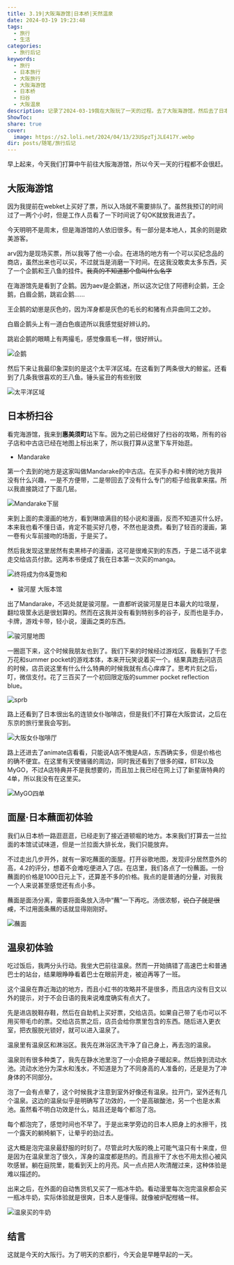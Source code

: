 ```yaml
---
title: 3.19|大阪海游馆|日本桥|天然温泉
date: 2024-03-19 19:23:48
tags:
  - 旅行
  - 生活
categories:
  - 旅行后记
keywords:
  - 旅行
  - 日本旅行
  - 大阪旅行
  - 大阪海游馆
  - 日本桥
  - 扫谷
  - 大阪温泉
description: 记录了2024-03-19我在大阪玩了一天的过程。去了大阪海游馆，然后去了日本桥买周边，最后晚上泡了一次天然温泉。
ShowToc: 
share: true
cover:
  image: https://s2.loli.net/2024/04/13/23USpzTjJLE417Y.webp
dir: posts/随笔/旅行后记
---
```


早上起来，今天我们打算中午前往大阪海游馆，所以今天一天的行程都不会很赶。

## 大阪海游馆

因为我提前在webket上买好了票，所以入场就不需要排队了。虽然我预订的时间过了一两个小时，但是工作人员看了一下时间说了句OK就放我进去了。

今天明明不是周末，但是海游馆的人依旧很多。有一部分是本地人，其余的则是欧美游客。

arv因为是现场买票，所以我等了他一小会。在进场的地方有一个可以买纪念品的商店，虽然出来也可以买，不过就当是消磨一下时间。在这我没敢卖太多东西，买了一个企鹅和王八鱼的挂件。~~我真的不知道那个鱼叫什么名字~~

在海游馆先是看到了企鹅。因为aev是企鹅迷，所以这次记住了阿德利企鹅，王企鹅，白眉企鹅，跳岩企鹅……

王企鹅的幼崽是灰色的，因为浑身都是灰色的毛长的和猪有点异曲同工之妙。

白眉企鹅头上有一道白色痕迹所以我感觉挺好辨认的。

跳岩企鹅的眼睛上有两撮毛，感觉像眉毛一样，很好辨认。

![企鹅](https://s2.loli.net/2024/04/09/3fYtyzmcno2JTkq.jpg)

然后下来让我最印象深刻的是这个太平洋区域。在这看到了两条很大的鲸鲨。还看到了几条我很喜欢的王八鱼。锤头鲨丑的有些别致

![太平洋区域](https://s2.loli.net/2024/04/09/WpvIGxENO1TnDRY.jpg)

## 日本桥扫谷

看完海游馆，我来到**惠美须町**站下车。因为之前已经做好了扫谷的攻略，所有的谷子店和中古店已经在地图上标出来了，所以我打算从这里下车开始逛。

- Mandarake

第一个去到的地方是这家叫做Mandarake的中古店。在买手办和卡牌的地方我并没有什么兴趣，一是不方便带，二是带回去了没有什么专门的柜子给我拿来摆。所以我直接跳过了下面几层。

![Mandarake下层](https://s2.loli.net/2024/04/09/TadRE6YZbQNO3xP.jpg)

来到上面的卖漫画的地方，看到琳琅满目的轻小说和漫画，反而不知道买什么好。本来我也看不懂日语，肯定不能买好几卷，不然也是浪费。看到了轻百的漫画，第一卷有火车前接吻的场面，于是买了。

然后我发现这里居然有卖黑柿子的漫画，这可是很难买到的东西，于是二话不说拿走交给店员付款。这两本书便成了我在日本第一次买的manga。

![终将成为你&夏饱和](https://s2.loli.net/2024/04/09/lbAEMPJKuRWpfTc.jpg)

- 骏河屋 大阪本馆

出了Mandarake，不远处就是骏河屋。一直都听说骏河屋是日本最大的垃圾屋，翻垃圾筐永远是很划算的。然而在这我并没有看到特别多的谷子，反而也是手办，卡牌，游戏卡带，轻小说，漫画之类的东西。

![骏河屋地图](https://s2.loli.net/2024/04/09/7NvhoP8seBjZtAd.jpg)

一圈逛下来，这个时候我朋友也到了。我们下来的时候经过游戏区，我看到了千恋万花和summer pocket的游戏本体，本来开玩笑说着买一个。结果真跑去问店员的时候，店员说这里有什么什么特典的时候我就有点心痒痒了。思考片刻之后，叮，微信支付。花了三百买了一个初回限定版的summer pocket reflection blue。

![sprb](https://s2.loli.net/2024/04/09/RcGBrE3wFbTnv2z.jpg)

路上还看到了日本很出名的连锁女仆咖啡店，但是我们不打算在大阪尝试，之后在东京的旅行里我会写到。

![大阪女仆咖啡厅](https://s2.loli.net/2024/04/09/2uLR6Ee48tzTjHJ.jpg)

路上还进去了animate店看看，只能说A店不愧是A店，东西确实多，但是价格也的确不便宜。在这里有天使骚骚的周边，同时我还看到了很多的碟，BTR以及MyGO，不过A店特典并不是我想要的，而且加上我已经在网上订了新星唐特典的4单，所以我没有在这里买。

![MyGO四单](https://s2.loli.net/2024/04/09/gZQaEHCvT7Om6X9.jpg)

## 面屋·日本蘸面初体验

我们从日本桥一路逛逛逛，已经走到了接近道顿堀的地方。本来我们打算去一兰拉面的本馆试试味道，但是一兰拉面大排长龙，我们只能放弃。

不过走出几步开外，就有一家吃蘸面的面屋。打开谷歌地图，发现评分居然意外的高，4.2的评分，想着不会难吃便进入了店。在店里，我们各点了一份蘸面。一份蘸面的价格是1000日元上下，还算差不多的价格。我点的是普通的分量，对我我一个人来说甚至感觉还有点小多。

蘸面是面汤分离，需要将面条放入汤中“蘸”一下再吃。汤很浓郁，~~说白了就是很咸~~，不过用面条蘸的话就显得刚刚好。

![蘸面](https://s2.loli.net/2024/04/09/CxLTD2umskB3qUK.jpg)

## 温泉初体验

吃过饭后，我两分头行动。我坐大巴前往温泉。然而一开始搞错了高速巴士和普通巴士的站台，结果眼睁睁看着巴士在眼前开走，被迫再等了一班。

这个温泉在靠近海边的地方，而且小红书的攻略并不是很多，而且店内没有日文以外的提示，对于不会日语的我来说难度确实有点大了。

先是进店脱鞋存鞋，然后在自助机上买好票，交给店员。如果自己带了毛巾可以不用买带毛巾的票。交给店员票之后，店员会给你票里包含的东西。随后进入更衣室，把衣服脱光锁好，就可以进入温泉了。

温泉里有温泉区和淋浴区。我先在淋浴区洗干净了自己身上，再去泡的温泉。

温泉则有很多种类了，我先在静水池里泡了一小会把身子暖起来。然后换到流动水池。流动水池分为深水和浅水，不知道是为了不同身高的人准备的，还是是为了冲身体的不同部分。

泡了一会有点晕了，这个时候我才注意到室外好像还有温泉。拉开门，室外还有几个温泉。这边的温泉似乎是明确写了功效的，一个是高碳酸池，另一个也是水素池。虽然看不明白功效是什么，姑且还是每个都泡了泡。

每个都泡完了，感觉时间也不早了。于是出来学旁边的日本人把身上的水擦干，找一个露天的躺椅躺下，让晕乎的劲过去。

这大概是泡完温泉最舒服的时刻了。尽管此时大阪的晚上可能气温只有十来度，但是因为在温泉里泡了很久，浑身的温度都是热的。而且擦干了水也不用太担心被风吹感冒。躺在庭院里，能看到天上的月亮。风一点点把人吹清醒过来，这种体验是难以描述的。

出来之后，在外面的自动售货机又买了一瓶冰牛奶。看动漫里每次泡完温泉都会买一瓶冰牛奶，实际体验就是很爽，日本人是懂得。就像被炉配柑橘一样。

![温泉买的牛奶](https://s2.loli.net/2024/04/09/CrcpfaIbVzPJy9i.jpg)

## 结言

这就是今天的大阪行。为了明天的京都行，今天会是早睡早起的一天。